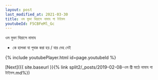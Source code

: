 ```yaml
---
layout: post
last_modified_at: 2021-03-30
title: ওম মুক্তা থিয়াসে নামায গা টাইমস
youtubeId: F5CBFeMl_Gc
---
```

 
 
 ওম মুক্তা থিয়াসে নামায  
 
 -  কে হালকা যা পৃথক করা হয় / যার দেহ নেই 
 
  
 
  
 
 
 
 
 
 


{% include youtubePlayer.html id=page.youtubeId %}
 
[Next]({{ site.baseurl }}{% link  split2/_posts/2019-02-08-ওম শ্রী মাঠে নামায গা টাইমস.md%})
 
